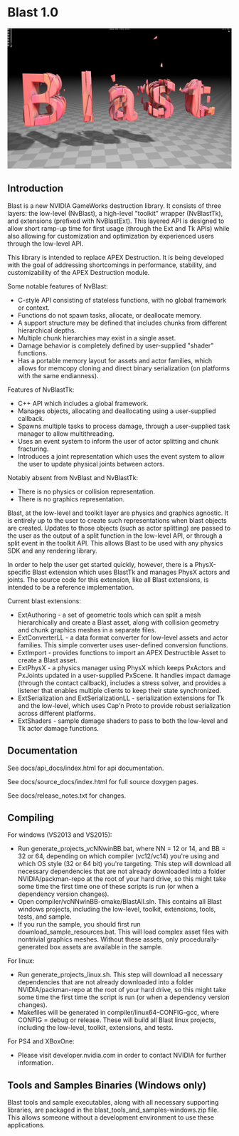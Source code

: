 Blast 1.0
=========

![Alt text](/images/blast.png?raw=true "Blast Intro")

Introduction
------------

Blast is a new NVIDIA GameWorks destruction library.  It consists of three layers: the low-level (NvBlast), a high-level "toolkit"
wrapper (NvBlastTk), and extensions (prefixed with NvBlastExt).  This layered API is designed to allow short ramp-up time for
first usage (through the Ext and Tk APIs) while also allowing for customization and optimization by experienced users through the
low-level API.

This library is intended to replace APEX Destruction.  It is being developed with the goal of addressing shortcomings in
performance, stability, and customizability of the APEX Destruction module.

Some notable features of NvBlast:
* C-style API consisting of stateless functions, with no global framework or context.
* Functions do not spawn tasks, allocate, or deallocate memory.
* A support structure may be defined that includes chunks from different hierarchical depths.
* Multiple chunk hierarchies may exist in a single asset.
* Damage behavior is completely defined by user-supplied "shader" functions.
* Has a portable memory layout for assets and actor families, which allows for memcopy cloning and direct binary serialization (on platforms with the same endianness).

Features of NvBlastTk:
* C++ API which includes a global framework.
* Manages objects, allocating and deallocating using a user-supplied callback.
* Spawns multiple tasks to process damage, through a user-supplied task manager to allow multithreading.
* Uses an event system to inform the user of actor splitting and chunk fracturing.
* Introduces a joint representation which uses the event system to allow the user to update physical joints between actors.

Notably absent from NvBlast and NvBlastTk:
* There is no physics or collision representation.
* There is no graphics representation.

Blast, at the low-level and toolkit layer are physics and graphics agnostic.  It is entirely up to the user to create such representations
when blast objects are created.  Updates to those objects (such as actor splitting) are passed to the user as the output of a split
function in the low-level API, or through a split event in the toolkit API.  This allows Blast to be used with any physics SDK and any
rendering library.

In order to help the user get started quickly, however, there is a PhysX-specific Blast extension which uses BlastTk and manages PhysX actors
and joints.  The source code for this extension, like all Blast extensions, is intended to be a reference implementation.

Current blast extensions:
* ExtAuthoring - a set of geometric tools which can split a mesh hierarchically and create a Blast asset, along with collision geometry and chunk graphics meshes in a separate files.
* ExtConverterLL - a data format converter for low-level assets and actor families.  This simple converter uses user-defined conversion functions.
* ExtImport - provides functions to import an APEX Destructible Asset to create a Blast asset.
* ExtPhysX - a physics manager using PhysX which keeps PxActors and PxJoints updated in a user-supplied PxScene.  It handles impact damage (through the contact callback), includes a stress solver, and provides a listener that enables multiple clients to keep their state synchronized.
* ExtSerialization and ExtSerializationLL - serialization extensions for Tk and the low-level, which uses Cap'n Proto to provide robust serialization across different platforms.
* ExtShaders - sample damage shaders to pass to both the low-level and Tk actor damage functions.

Documentation
-------------

See docs/api_docs/index.html for api documentation.

See docs/source_docs/index.html for full source doxygen pages.

See docs/release_notes.txt for changes.

Compiling
---------

For windows (VS2013 and VS2015):
* Run generate_projects_vcNNwinBB.bat, where NN = 12 or 14, and BB = 32 or 64, depending on which compiler
(vc12/vc14) you're using and which OS style (32 or 64 bit) you're targeting.  This step will download all necessary
dependencies that are not already downloaded into a folder NVIDIA/packman-repo at the root of your hard drive, so
this might take some time the first time one of these scripts is run (or when a dependency version changes).
* Open compiler/vcNNwinBB-cmake/BlastAll.sln.  This contains all Blast windows projects, including the
low-level, toolkit, extensions, tools, tests, and sample.
* If you run the sample, you should first run download_sample_resources.bat.  This will load complex asset
files with nontrivial graphics meshes.  Without these assets, only procedurally-generated box assets are available
in the sample.

For linux:
* Run generate_projects_linux.sh.  This step will download all necessary dependencies that are not already
downloaded into a folder NVIDIA/packman-repo at the root of your hard drive, so this might take some time the first
time the script is run (or when a dependency version changes).
* Makefiles will be generated in compiler/linux64-CONFIG-gcc, where CONFIG = debug or release.
These will build all Blast linux projects, including the low-level, toolkit, extensions, and tests.

For PS4 and XBoxOne:
* Please visit developer.nvidia.com in order to contact NVIDIA for further information.

Tools and Samples Binaries (Windows only)
-----------------------------------------

Blast tools and sample executables, along with all necessary supporting libraries, are packaged in the
blast_tools_and_samples-windows.zip file.  This allows someone without a development environment to use these
applications.
